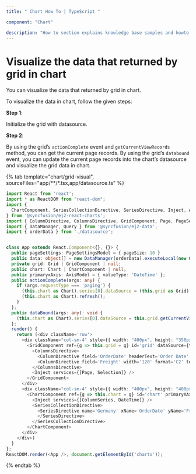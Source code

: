 ```yaml
---
title: " Chart How To | TypeScript "

component: "Chart"

description: "How to section explains knowledge base samples and howto access different types properties and events of the chart."
---
```


# Visualize the data that returned by grid in chart

You can visualize the data that returned by grid in chart.

To visualize the data in chart, follow the given steps:

**Step 1**:

Initialize the grid with datasource.

**Step 2**:

By using the grid’s `actionComplete` event and `getCurrentViewRecords` method, you can get the current page records.
By using the grid’s `databound` event, you can update the current page records into the chart’s datasource and visualize the grid data in chart.

{% tab template="chart/grid-visual", sourceFiles="app/**/*.tsx,app/datasource.ts" %}

```typescript
import React from 'react';
import * as ReactDOM from "react-dom";
import {
  ChartComponent, SeriesCollectionDirective, SeriesDirective, Inject, AxisModel, Chart, ColumnSeries, DateTime
} from '@syncfusion/ej2-react-charts';
import { ColumnDirective, ColumnsDirective, GridComponent, Page, PageSettingsModel, Selection, Grid } from '@syncfusion/ej2-react-grids';
import { DataManager, Query } from '@syncfusion/ej2-data';
import { orderData } from './datasource';


class App extends React.Component<{}, {}> {
  public pageSettings: PageSettingsModel = { pageSize: 10 }
  public data: object[] = new DataManager(orderData).executeLocal(new Query().take(100));
  private grid: Grid | GridComponent | null;
  public chart: Chart | ChartComponent | null;
  public primaryxAxis: AxisModel = { valueType: 'DateTime' };
  public actionComplete(args: any) {
    if (args.requestType === 'paging') {
      (this.chart as Chart).series[0].dataSource = (this.grid as Grid).getCurrentViewRecords();
      (this.chart as Chart).refresh();
    }
  };
  public dataBound(args: any): void {
    (this.chart as Chart).series[0].dataSource = this.grid.getCurrentViewRecords();
  };
  render() {
    return (<div className='row'>
      <div className="col-sm-4" style={{ width: "400px", height: "350px", float: "left" }}>
        <GridComponent ref={g => this.grid = g} id='grid' dataSource={this.data} allowPaging={true} pageSettings={this.pageSettings} actionComplete={this.actionComplete.bind(this)} dataBound={this.dataBound.bind(this)}>
          <ColumnsDirective>
            <ColumnDirective field='OrderDate' headerText='Order Date' width='130' format='yMd' textAlign="Right" />
            <ColumnDirective field='Freight' width='120' format='C2' textAlign='Right' />
          </ColumnsDirective>
          <Inject services={[Page, Selection]} />
        </GridComponent>
      </div>
      <div className="col-sm-4" style={{ width: "400px", height: "400px", float: "left" }}>
        <ChartComponent ref={g => this.chart = g} id='chart' primaryXAxis={this.primaryxAxis}>
          <Inject services={[ColumnSeries, DateTime]} />
          <SeriesCollectionDirective>
            <SeriesDirective name='Germany' xName='OrderDate' yName='Freight' width={2} type='Column' marker={{ visible: true, width: 10, height: 10 }}>
            </SeriesDirective>
          </SeriesCollectionDirective>
        </ChartComponent>
      </div>
    </div>)
  }
};
ReactDOM.render(<App />, document.getElementById('charts'));
```

{% endtab %}